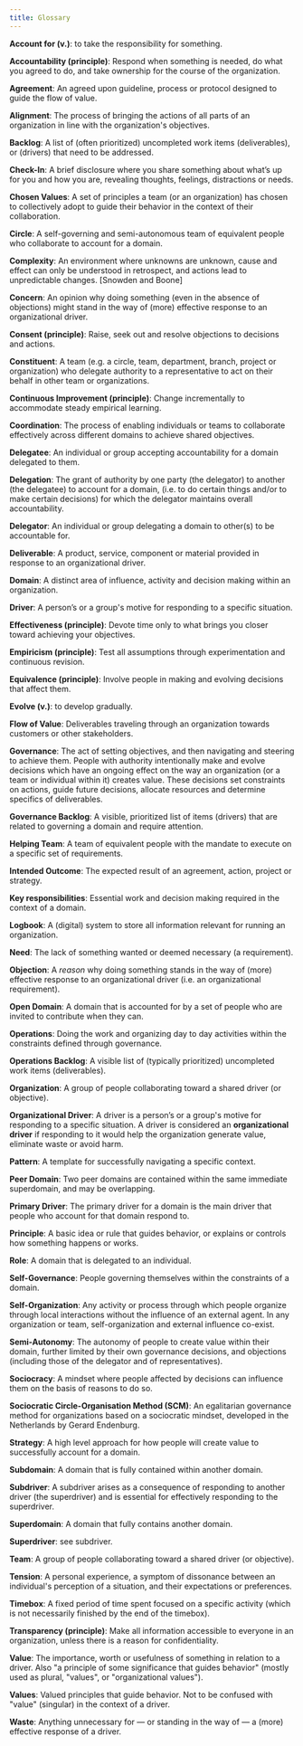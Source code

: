 ```yaml
---
title: Glossary 
---
```


**Account for (v.)**: to take the responsibility for something.

**Accountability (principle)**: Respond when something is needed, do what you agreed to do, and take ownership for the course of the organization.

**Agreement**: An agreed upon guideline, process or protocol designed to guide the flow of value.

**Alignment**: The process of bringing the actions of all parts of an organization in line with the organization's objectives.

**Backlog**: A list of (often prioritized) uncompleted work items (deliverables), or (drivers) that need to be addressed.

**Check-In**: A brief disclosure where you share something about what’s up for you and how you are, revealing thoughts, feelings, distractions or needs.

**Chosen Values**: A set of principles a team (or an organization) has chosen to collectively adopt to guide their behavior in the context of their collaboration.

**Circle**: A self-governing and semi-autonomous team of equivalent people who collaborate to account for a domain.

**Complexity**: An environment where unknowns are unknown, cause and effect can only be understood in retrospect, and actions lead to unpredictable changes. [Snowden and Boone]

**Concern**: An opinion why doing something (even in the absence of objections) might stand in the way of (more) effective response to an organizational driver.

**Consent (principle)**: Raise, seek out and resolve objections to decisions and actions.

**Constituent**: A team (e.g. a circle, team, department, branch, project or organization) who delegate authority to a representative to act on their behalf in other team or organizations.

**Continuous Improvement (principle)**: Change incrementally to accommodate steady empirical learning.

**Coordination**: The process of enabling individuals or teams to collaborate effectively across different domains to achieve shared objectives.

**Delegatee**: An individual or group accepting accountability for a domain delegated to them.

**Delegation**: The grant of authority by one party (the delegator) to another (the delegatee) to account for a domain, (i.e. to do certain things and/or to make certain decisions) for which the delegator maintains overall accountability.

**Delegator**: An individual or group delegating a domain to other(s) to be accountable for.

**Deliverable**: A product, service, component or material provided in response to an organizational driver.

**Domain**: A distinct area of influence, activity and decision making within an organization.

**Driver**: A person’s or a group's motive for responding to a specific situation.

**Effectiveness (principle)**: Devote time only to what brings you closer toward achieving your objectives.

**Empiricism (principle)**: Test all assumptions through experimentation and continuous revision.

**Equivalence (principle)**: Involve people in making and evolving decisions that affect them.

**Evolve (v.)**: to develop gradually.

**Flow of Value**: Deliverables traveling through an organization towards customers or other stakeholders.

**Governance**: The act of setting objectives, and then navigating and steering to achieve them. People with authority intentionally make and evolve decisions which have an ongoing effect on the way an organization (or a team or individual within it) creates value. These decisions set constraints on actions, guide future decisions, allocate resources and determine specifics of deliverables.

**Governance Backlog**: A visible, prioritized list of items (drivers) that are related to governing a domain and require attention.

**Helping Team**: A team of equivalent people with the mandate to execute on a specific set of requirements.

**Intended Outcome**: The expected result of an agreement, action, project or strategy.

**Key responsibilities**: Essential work and decision making required in the context of a domain.

**Logbook**: A (digital) system to store all information relevant for running an organization.

**Need**: The lack of something wanted or deemed necessary (a requirement).

**Objection**: A _reason_ why doing something stands in the way of (more) effective response to an organizational driver (i.e. an organizational requirement).

**Open Domain**: A domain that is accounted for by a set of people who are invited to contribute when they can.

**Operations**: Doing the work and organizing day to day activities within the constraints defined through governance.

**Operations Backlog**: A visible list of (typically prioritized) uncompleted work items (deliverables).

**Organization**: A group of people collaborating toward a shared driver (or objective).

**Organizational Driver**: A driver is a person’s or a group's motive for responding to a specific situation. A driver is considered an **organizational driver** if responding to it would help the organization generate value, eliminate waste or avoid harm.

**Pattern**: A template for successfully navigating a specific context.

**Peer Domain**: Two peer domains are contained within the same immediate superdomain, and may be overlapping.

**Primary Driver**: The primary driver for a domain is the main driver that people who account for that domain respond to.

**Principle**: A basic idea or rule that guides behavior, or explains or controls how something happens or works.

**Role**: A domain that is delegated to an individual.

**Self-Governance**: People governing themselves within the constraints of a domain.

**Self-Organization**: Any activity or process through which people organize through local interactions without the influence of an external agent. In any organization or team, self-organization and external influence co-exist.

**Semi-Autonomy**: The autonomy of people to create value within their domain, further limited by their own governance decisions, and objections (including those of the delegator and of representatives).

**Sociocracy**: A mindset where people affected by decisions can influence them on the basis of reasons to do so.

**Sociocratic Circle-Organisation Method (SCM)**: An egalitarian governance method for organizations based on a sociocratic mindset, developed in the Netherlands by Gerard Endenburg.

**Strategy**: A high level approach for how people will create value to successfully account for a domain.

**Subdomain**: A domain that is fully contained within another domain.

**Subdriver**: A subdriver arises as a consequence of responding to another driver (the superdriver) and is essential for effectively responding to the superdriver.

**Superdomain**: A domain that fully contains another domain.

**Superdriver**: see subdriver.

**Team**: A group of people collaborating toward a shared driver (or objective).

**Tension**: A personal experience, a symptom of dissonance between an individual's perception of a situation, and their expectations or preferences.

**Timebox**: A fixed period of time spent focused on a specific activity (which is not necessarily finished by the end of the timebox).

**Transparency (principle)**: Make all information accessible to everyone in an organization, unless there is a reason for confidentiality.

**Value**: The importance, worth or usefulness of something in relation to a driver. Also "a principle of some significance that guides behavior" (mostly used as plural, "values", or "organizational values").

**Values**: Valued principles that guide behavior. Not to be confused with "value" (singular) in the context of a driver.

**Waste**: Anything unnecessary for — or standing in the way of — a (more) effective response of a driver.


